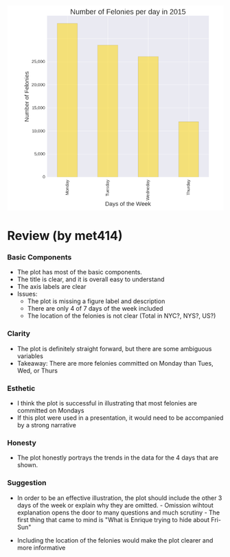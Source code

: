 


![HW8_esg336_plot](HW8_esg336_plot.png?raw=true "Optional Title")


# Review (by met414)

### Basic Components

 - The plot has most of the basic components. 
 - The title is clear, and it is overall easy to understand
 - The axis labels are clear
 - Issues:
      - The plot is missing a figure label and description
      - There are only 4 of 7 days of the week included
      - The location of the felonies is not clear (Total in NYC?, NYS?, US?)

### Clarity
 - The plot is definitely straight forward, but there are some ambiguous variables
 - Takeaway: There are more felonies committed on Monday than Tues, Wed, or Thurs
 
### Esthetic
 - I think the plot is successful in illustrating that most felonies are committed on Mondays
 - If this plot were used in a presentation, it would need to be accompanied by a strong narrative  
 
### Honesty
 - The plot honestly portrays the trends in the data for the 4 days that are shown.
 
### Suggestion
 - In order to be an effective illustration, the plot should include the other 3 days of the week or explain why they are omitted. 
       - Omission wihtout explanation opens the door to many questions and much scrutiny
       - The first thing that came to mind is "What is Enrique trying to hide about Fri-Sun"

- Including the location of the felonies would make the plot clearer and more informative
       
